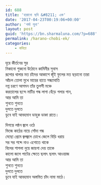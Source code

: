 ```yaml
---
id: 688
title: 'হারানো ছবি &#8211; এক'
date: '2017-04-23T00:19:06+00:00'
author: 'শর্মা লুনা'
layout: post
guid: 'https://bn.sharmaluna.com/?p=688'
permalink: /harano-chobi-ek/
categories:
    - কবিতা
---
```


দূরে কীর্তনের সুর  
নিকানো শুকনো উঠোনে কামিনীর সুবাস  
রূপোর থালার মত চাঁদের আকাশে জুঁই ফুলের মত ছড়ানো তারা  
আঁচল তোলা মুখে মায়ের হাতে সন্ধ্যাবাতি  
নগ্ন চরণে আগমন তাঁর তুলসী মঞ্চে  
করতালের ছন্দে মাটির গন্ধ লাগা হেঁড়ে গলার গান,  
আর আমি তা  
শুনতে শুনতে  
দুলতে দুলতে  
ডুবে যাই আবহমান ডাহুক ডাকা রাতে।

দিগন্তে লন্ঠন জ্বলে ওঠে  
ভিজে কাঠের নায়ে সোঁদা গন্ধ  
মেছো প্রেমে জ্বলজ্বলে চোখে জেলে বিড়ি ধরায়  
সর সর শব্দে নাও এগোতে থাকে  
বিলের শাপলা নুয়ে জায়গা দেয় তাকে  
কালো জলে পাটের ক্ষেতে ছলাৎ ছলাৎ আওয়াজ  
আর আমি তা  
শুনতে শুনতে  
দুলতে দুলতে  
ডুবে যাই আবহমান অস্তমিত চাঁদ নামা মাঠে।
